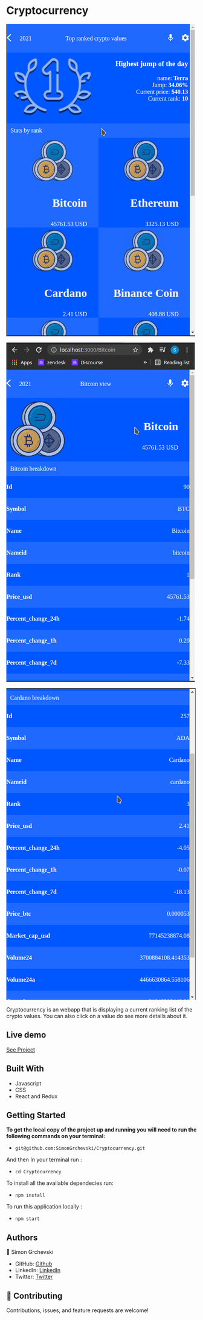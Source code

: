 # Cryptocurrency

![screenshot](./sc.png)

![screenshot](./sc2.png)

![screenshot](./sc3.png)

Cryptocurrency is an webapp that is displaying a current ranking list of the crypto values. You can also click on a value do see more details about it.

## Live demo

[See Project](https://simongrchevski.github.io/Cryptocurrency/)


## Built With

- Javascript
- CSS
- React and Redux

## Getting Started

**To get the local copy of the project up and running you will need to run the following commands on your terminal:**

- `git@github.com:SimonGrchevski/Cryptocurrency.git`

And then In your terminal run :

- `cd Cryptocurrency`

To install all the available dependecies run:

- `npm install`

To run this application locally :

- `npm start`

## Authors

👤 Simon Grchevski

- GitHub: [Github](https://github.com/SimonGrchevski)
- LinkedIn: [LinkedIn](https://www.linkedin.com/in/simon-grchevski-682935209/)
- Twitter: [Twitter](https://twitter.com/grchevski)

## 🤝 Contributing

Contributions, issues, and feature requests are welcome!
